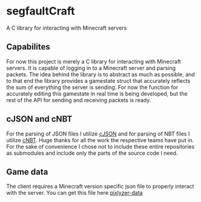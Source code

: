 # segfaultCraft

A C library for interacting with Minecraft servers

## Capabilites

For now this project is merely a C library for interacting with Minecraft servers. It is capable of logging in to a Minecraft server and parsing packets.
The idea behind the library is to abstract as much as possible, and to that end the library provides a gamestate struct that accurately reflects the sum of everything the server is sending.
For now the function for accurately editing this gamestate in real time is being developed, but the rest of the API for sending and receiving packets is ready.

## cJSON and cNBT

For the parsing of JSON files I utilize [cJSON](https://github.com/DaveGamble/cJSON) and for parsing of NBT files I utilize [cNBT](https://github.com/chmod222/cNBT). Huge thanks for all the work the respective teams have put in. For the sake of convenience I chose not to include these entire repositories as submodules and include only the parts of the source code I need.

## Game data

The client requires a Minecraft version specific json file to properly interact with the server. You can get this file here [pixlyzer-data](https://gitlab.bixilon.de/bixilon/pixlyzer-data/-/tree/master/version)
